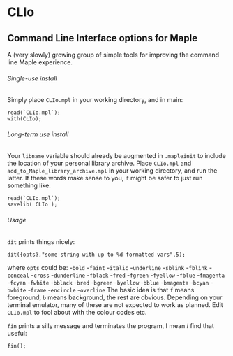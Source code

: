 # CLIo
## Command Line Interface options for Maple
A (very slowly) growing group of simple tools for improving the command line Maple experience.
###### Single-use install
Simply place `CLIo.mpl` in your working directory, and in main:
```
read(`CLIo.mpl`);
with(CLIo);
```
###### Long-term use install
Your `libname` variable should already be augmented in `.mapleinit` to include the location of your personal library archive. Place `CLIo.mpl` and `add_to_Maple_library_archive.mpl` in your working directory, and run the latter. If these words make sense to you, it might be safer to just run something like:
```
read(`CLIo.mpl`);
savelib( CLIo );
```
###### Usage
`dit` prints things nicely:
```
dit({opts},"some string with up to %d formatted vars",5);
```
where `opts` could be:
-`bold`
-`faint`
-`italic`
-`underline`
-`sblink`
-`fblink`
-`conceal`
-`cross`
-`dunderline`
-`fblack`
-`fred`
-`fgreen`
-`fyellow`
-`fblue`
-`fmagenta`
-`fcyan`
-`fwhite`
-`bblack`
-`bred`
-`bgreen`
-`byellow`
-`bblue`
-`bmagenta`
-`bcyan`
-`bwhite`
-`frame`
-`encircle`
-`overline`
The basic idea is that `f` means foreground, `b` means background, the rest are obvious. Depending on your terminal emulator, many of these are not expected to work as planned. Edit `CLIo.mpl` to fool about with the colour codes etc.

`fin` prints a silly message and terminates the program, I mean *I* find that useful:
```
fin();
```
